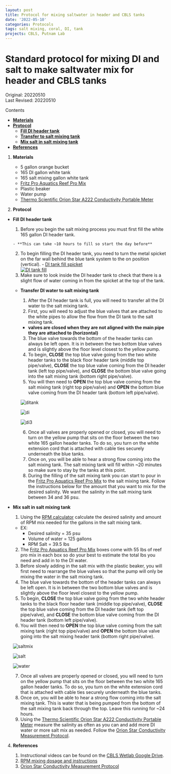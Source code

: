 ```yaml
---
layout: post
title: Protocol for mixing saltwater in header and CBLS tanks
date: '2022-05-10'
categories: Protocols
tags: salt mixing, coral, DI, tank
projects: CBLS, Putnam Lab
---
```


# Standard protocol for mixing DI and salt to make saltwater mix for header and CBLS tanks

Original: 20220510  
Last Revised: 20220510

Contents  
- [**Materials**](#Materials)    
- [**Protocol**](#Protocol)
    - [**Fill DI header tank**](#DI)
    - [**Transfer to salt mixing tank**](#Salt)
    - [**Mix salt in salt mixing tank**](#Saltmix)
- [**References**](#References)  

1. <a name="Materials"></a> **Materials**
    - 5 gallon orange bucket
    - 165 DI gallon white tank
    - 165 salt mixing gallon white tank
    - [Fritz Pro Aquatics Reef Pro Mix](https://www.amazon.com/Fritz-Aquatics-80243-Complete-Marine/dp/B01K4YY8HM)
    - Plastic beaker
    - Water pump
    - [Thermo Scientific Orion Star A222 Conductivity Portable Meter](https://www.fishersci.com/shop/products/orion-star-a222-conductivity-portable-meter/p-4529310)

2. <a name="Protocol"></a> **Protocol**
- <a name="DI"></a> **Fill DI header tank**
    1. Before you begin the salt mixing process you must first fill the white 165 gallon DI header tank.

      - **This can take ~10 hours to fill so start the day before**
    2. To begin filling the DI header tank, you need to turn the metal spicket on the far wall behind the blue tank system to the on position (vertical).
      - [DI tank fill spicket](https://youtube.com/shorts/JiGZhvBDHuQ)  
      [![DI tank fill](https://img.youtube.com/vi/JiGZhvBDHuQ/0.jpg)](https://youtube.com/shorts/JiGZhvBDHuQ "DI fill")
    3. Make sure to look inside the DI header tank to check that there is a slight flow of water coming in from the spicket at the top of the tank.


  - <a name="Salt"></a> **Transfer DI water to salt mixing tank**
    1. After the DI header tank is full, you will need to transfer all the DI water to the salt mixing tank.
    2. First, you will need to adjust the blue valves that are attached to the white pipes to allow the flow from the DI tank to the salt mixing tank.
      - **valves are closed when they are not aligned with the main pipe they are attached to (horizontal)**
    3. The blue valve towards the bottom of the header tanks can always be left open. It is in between the two bottom blue valves and is slightly above the floor level closest to the yellow pump.
    4. To begin, **CLOSE** the top blue valve going from the two white header tanks to the black floor header tank (middle top pipe/valve), **CLOSE** the top blue valve coming from the DI header tank (left top pipe/valve), and **CLOSE** the bottom blue valve going into the salt mixing tank (bottom right pipe/valve).
    5. You will then need to **OPEN** the top blue valve coming from the salt mixing tank (right top pipe/valve) and **OPEN** the bottom blue valve coming from the DI header tank (bottom left pipe/valve).

    ![ditank](https://github.com/Putnam-Lab/CBLS_Wetlab/blob/eba7ed04c820324a3640bbd34c9856e69bd0d0f2/images/DI_transfer1.jpg)

    ![di](https://github.com/Putnam-Lab/CBLS_Wetlab/blob/eba7ed04c820324a3640bbd34c9856e69bd0d0f2/images/DI_transfer2.jpg)

    ![di3](https://github.com/Putnam-Lab/CBLS_Wetlab/blob/eba7ed04c820324a3640bbd34c9856e69bd0d0f2/images/DI_transfer3.jpg)
    
    6. Once all valves are properly opened or closed, you will need to turn on the yellow pump that sits on the floor between the two white 165 gallon header tanks. To do so, you turn on the white extension cord that is attached with cable ties securely underneath the blue tanks.
    7. Once on, you will be able to hear a strong flow coming into the salt mixing tank. The salt mixing tank will fill within ~20 minutes so make sure to stay by the tanks at this point.
    8. During the filling of the salt mixing tank you can start to pour in the [Fritz Pro Aquatics Reef Pro Mix](https://www.amazon.com/Fritz-Aquatics-80243-Complete-Marine/dp/B01K4YY8HM) to the salt mixing tank. Follow the instructions below for the amount that you want to mix for the desired salinity. We want the salinity in the salt mixing tank between 34 and 36 psu.

- <a name="Saltmix"></a> **Mix salt in salt mixing tank**
  1. Using the [RPM calculator](https://fritzaquatics.com/resources/calculators/rpm-calculator) calculate the desired salinity and amount of RPM mix needed for the gallons in the salt mixing tank.
    - EX:
      - Desired salinity = 35 psu
      - Volume of water = 125 gallons
      - RPM Salt = 39.5 lbs
      
  2. The [Fritz Pro Aquatics Reef Pro Mix](https://www.amazon.com/Fritz-Aquatics-80243-Complete-Marine/dp/B01K4YY8HM) boxes come with 55 lbs of reef pro mix in each box so do your best to estimate the total lbs you need and add in to the DI water.
  3. Before slowly adding in the salt mix with the plastic beaker, you will first need to rearrange the blue valves so that the pump will only be mixing the water in the salt mixing tank.
  4. The blue valve towards the bottom of the header tanks can always be left open. It is in between the two bottom blue valves and is slightly above the floor level closest to the yellow pump.
  5. To begin, **CLOSE** the top blue valve going from the two white header tanks to the black floor header tank (middle top pipe/valve), **CLOSE** the top blue valve coming from the DI header tank (left top pipe/valve), and **CLOSE** the bottom blue valve coming from the DI header tank (bottom left pipe/valve).
  6. You will then need to **OPEN** the top blue valve coming from the salt mixing tank (right top pipe/valve) and **OPEN** the bottom blue valve going into the salt mixing header tank (bottom right pipe/valve).

    ![saltmix](https://github.com/Putnam-Lab/CBLS_Wetlab/blob/eba7ed04c820324a3640bbd34c9856e69bd0d0f2/images/Salt_mix1.jpg)

    ![salt](https://github.com/Putnam-Lab/CBLS_Wetlab/blob/eba7ed04c820324a3640bbd34c9856e69bd0d0f2/images/Salt_mix2.jpg)

    ![water](https://github.com/Putnam-Lab/CBLS_Wetlab/blob/eba7ed04c820324a3640bbd34c9856e69bd0d0f2/images/Salt_mix3.jpg)

  7. Once all valves are properly opened or closed, you will need to turn on the yellow pump that sits on the floor between the two white 165 gallon header tanks. To do so, you turn on the white extension cord that is attached with cable ties securely underneath the blue tanks.
  8. Once on, you will be able to hear a strong flow coming into the salt mixing tank. This is water that is being pumped from the bottom of the salt mixing tank back through the top. Leave this running for ~24 hours.
  9. Using the [Thermo Scientific Orion Star A222 Conductivity Portable Meter](https://www.fishersci.com/shop/products/orion-star-a222-conductivity-portable-meter/p-4529310) measure the salinity as often as you can and add more DI water or more salt mix as needed. Follow the [Orion Star Conductivity Measurement Protocol](https://github.com/Putnam-Lab/Lab_Management/blob/master/Lab_Resources/Equipment_Protocols/Orion_MultiParameter_Sensor_Protocol.md).


4. <a name="References"></a> **References**

    1.  Instructional videos can be found on the [CBLS Wetlab Google Drive](https://drive.google.com/drive/u/0/folders/1rjAgKVbZ6QKvHFtlRqQovO7LEwve81Qu).
    2. [RPM mixing dosage and instructions](https://fritzaquatics.com/products/fritz-rpm-reef-pro-mix)
    3. [Orion Star Conductivity Measurement Protocol](https://github.com/Putnam-Lab/Lab_Management/blob/master/Lab_Resources/Equipment_Protocols/Orion_MultiParameter_Sensor_Protocol.md)
